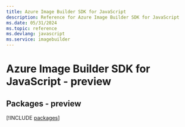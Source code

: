```yaml
---
title: Azure Image Builder SDK for JavaScript
description: Reference for Azure Image Builder SDK for JavaScript
ms.date: 05/31/2024
ms.topic: reference
ms.devlang: javascript
ms.service: imagebuilder
---
```

# Azure Image Builder SDK for JavaScript - preview
## Packages - preview
[!INCLUDE [packages](image-builder-index.md)]